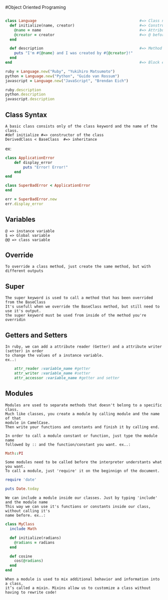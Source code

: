 #Object Oriented Programing

```Ruby

class Language                                              #=> Class name
  def initialize(name, creator)                             #=> Constructor
    @name = name                                            #=> Attributes
    @creator = creator                                      #=> @ before the variable means it's a instance variable
  end

  def description                                           #=> Method
    puts "I'm #{@name} and I was created by #{@creator}!"
  end
end                                                         #=> Block ending

ruby = Language.new("Ruby", "Yukihiro Matsumoto")
python = Language.new("Python", "Guido van Rossum")
javascript = Language.new("JavaScript", "Brendan Eich")

ruby.description
python.description
javascript.description

```

## Class Syntax

    A basic class consists only of the class keyword and the name of the class.
    #def initialize #=> constructor of the class
    DerivedClass < BaseClass  #=> inheritance

ex:

```Ruby
class ApplicationError
    def display_error
        puts "Error! Error!"
    end
end

class SuperBadError < ApplicationError
end

err = SuperBadError.new
err.display_error

```

## Variables

    @ => instance variable
    $ => Global variable
    @@ => class variable

## Override
  
    To override a class method, just create the same method, but with different outputs

## Super

    The super keyword is used to call a method that has been overrided from the BaseClass
    It's usefull when we override the BaseClass method, but still need to use it's output.
    the super keyword must be used from inside of the method you're overridin

## Getters and Setters

    In ruby, we can add a attribute reader (Getter) and a attribute writer (setter) in order
    to change the values of a instance variable. 
    ex..:


```Ruby
    attr_reader :variable_name #getter
    attr_writer :variable_name #setter
    attr_accessor :variable_name #getter and setter
```

## Modules
    
    Modules are used to separate methods that doesn't belong to a specific class. 
    Much like classes, you create a module by calling module and the name of that
    module in CamelCase.
    Then write your functions and constants and finish it by calling end.

    In order to call a module constant or function, just type the module name
    followed by :: and the function/constant you want. ex..:

```Ruby
Math::PI
```
    Some modules need to be called before the interpreter understants what you want.
    To call a module, just 'require' it on the beginnign of the document.

```Ruby
require 'date'

puts Date.today
```

    We can include a module inside our classes. Just by typing 'include' and the module name
    This way we can use it's functions or constants inside our class, without calling it's
    name before. ex..:

```Ruby
class MyClass
  include Math

  def initialize(radians)
    @radians = radians
  end

  def cosine
    cos(@radians)
  end
end
```

    When a module is used to mix additional behavior and information into a class, 
    it’s called a mixin. Mixins allow us to customize a class without having to rewrite code!
